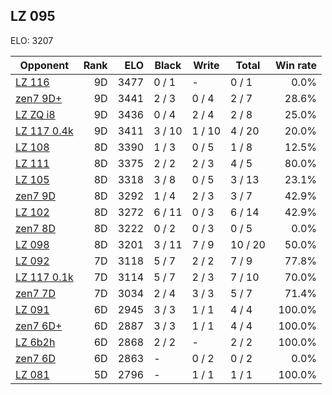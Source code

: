 ## LZ 095 ##

ELO: 3207

Opponent | Rank | ELO | Black | Write | Total | Win rate
---------|-----:|----:|-------|-------|-------|-------:
[LZ 116](LZ%20116.md) | 9D | 3477 | 0 / 1 | - | 0 / 1 | 0.0%
[zen7 9D+](zen7%209D+.md) | 9D | 3441 | 2 / 3 | 0 / 4 | 2 / 7 | 28.6%
[LZ ZQ i8](LZ%20ZQ%20i8.md) | 9D | 3436 | 0 / 4 | 2 / 4 | 2 / 8 | 25.0%
[LZ 117 0.4k](LZ%20117%200.4k.md) | 9D | 3411 | 3 / 10 | 1 / 10 | 4 / 20 | 20.0%
[LZ 108](LZ%20108.md) | 8D | 3390 | 1 / 3 | 0 / 5 | 1 / 8 | 12.5%
[LZ 111](LZ%20111.md) | 8D | 3375 | 2 / 2 | 2 / 3 | 4 / 5 | 80.0%
[LZ 105](LZ%20105.md) | 8D | 3318 | 3 / 8 | 0 / 5 | 3 / 13 | 23.1%
[zen7 9D](zen7%209D.md) | 8D | 3292 | 1 / 4 | 2 / 3 | 3 / 7 | 42.9%
[LZ 102](LZ%20102.md) | 8D | 3272 | 6 / 11 | 0 / 3 | 6 / 14 | 42.9%
[zen7 8D](zen7%208D.md) | 8D | 3222 | 0 / 2 | 0 / 3 | 0 / 5 | 0.0%
[LZ 098](LZ%20098.md) | 8D | 3201 | 3 / 11 | 7 / 9 | 10 / 20 | 50.0%
[LZ 092](LZ%20092.md) | 7D | 3118 | 5 / 7 | 2 / 2 | 7 / 9 | 77.8%
[LZ 117 0.1k](LZ%20117%200.1k.md) | 7D | 3114 | 5 / 7 | 2 / 3 | 7 / 10 | 70.0%
[zen7 7D](zen7%207D.md) | 7D | 3034 | 2 / 4 | 3 / 3 | 5 / 7 | 71.4%
[LZ 091](LZ%20091.md) | 6D | 2945 | 3 / 3 | 1 / 1 | 4 / 4 | 100.0%
[zen7 6D+](zen7%206D+.md) | 6D | 2887 | 3 / 3 | 1 / 1 | 4 / 4 | 100.0%
[LZ 6b2h](LZ%206b2h.md) | 6D | 2868 | 2 / 2 | - | 2 / 2 | 100.0%
[zen7 6D](zen7%206D.md) | 6D | 2863 | - | 0 / 2 | 0 / 2 | 0.0%
[LZ 081](LZ%20081.md) | 5D | 2796 | - | 1 / 1 | 1 / 1 | 100.0%
